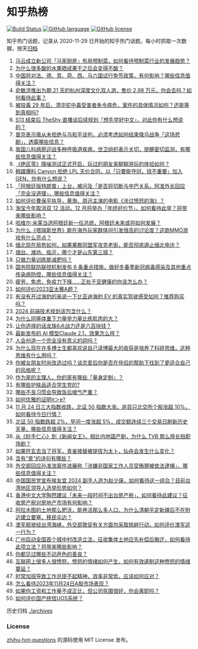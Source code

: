 # 知乎热榜
[![Build Status](https://github.com/ToWeLong/zhihu-hot-questions/workflows/CI/badge.svg)](https://github.com/ToWeLong/zhihu-hot-questions/actions)
[![GitHub language](https://img.shields.io/badge/language-golang-orange.svg)](https://golang.org/)
[![GitHub license](https://img.shields.io/github/license/ToWeLong/zhihu-hot-questions)](https://github.com/ToWeLong/zhihu-hot-questions/blob/main/LICENSE)

知乎热门话题，记录从 2020-11-29 日开始的知乎热门话题。每小时抓取一次数据，按天[归档](./archives)

<!-- BEGIN -->

1. [马云成立新公司「马家厨房」布局预制菜，如何看待预制菜行业的发展趋势？](https://www.zhihu.com/question/631639251)
1. [为什么很多酸的水果晒成果干之后会变得不酸？](https://www.zhihu.com/question/630962788)
1. [中国将对法、德、意、荷、西、马六国试行免签政策，有何影响？哪些信息值得关注？](https://www.zhihu.com/question/631683604)
1. [俞敏洪推出为期 21 天的杭州深度文化双人游，售价 2.98 万元，你会去吗？如何看待此事？](https://www.zhihu.com/question/631514533)
1. [被投毒 29 年后，清华铊中毒受害者朱令病危，案件的具体情况如何？还能等到真相吗?](https://www.zhihu.com/question/631672901)
1. [S13 结束后 TheShy 直播谈后续规划「想先学好中文」，对此你有什么想说的？](https://www.zhihu.com/question/631471630)
1. [普京表示俄从未拒绝与乌和平谈判，必须考虑如何结束俄乌战争「这场悲剧」，透露哪些信息？](https://www.zhihu.com/question/631633373)
1. [我国儿科病房迎战多种呼吸道疾病，世卫组织表示关切，提醒密切监测，有哪些信息值得关注？](https://www.zhihu.com/question/631517313)
1. [《绝区零》降噪测试正式开启，玩过的朋友来聊聊游玩的体验如何？](https://www.zhihu.com/question/631656270)
1. [韩媒爆料 Canyon 拒绝 LPL 天价合同，以「只要能夺冠，钱不重要」加入 GEN，你有什么想说？](https://www.zhihu.com/question/631471048)
1. [「阿根廷版特朗普」上台，被问及「是否将切断与中巴关系，阿准外长回应「完全没道理」，哪些信息值得关注？](https://www.zhihu.com/question/631645935)
1. [如何评价曹保平执导，黄渤、周迅主演的电影《涉过愤怒的海》？](https://www.zhihu.com/question/508559735)
1. [淘宝今年取消双 12 活动，12 月将举办「年终好价节」，如何看待此举？将带来哪些影响？](https://www.zhihu.com/question/631688035)
1. [哈维尔·米莱当选阿根廷新一任总统，阿根廷未来或将如何发展？](https://www.zhihu.com/question/630900319)
1. [为什么《塔瑞斯世界》能在海外玩家群体间引发很高的讨论度？这款MMO游戏有什么亮点？](https://www.zhihu.com/question/631656772)
1. [缅北现在局势如何，如果果敢同盟军攻克老街，能否彻底遏止缅北电诈？](https://www.zhihu.com/question/631670743)
1. [烟台、潍坊、临沂，哪个才是山东第三城？](https://www.zhihu.com/question/630772464)
1. [只做力量训练能减肥吗？](https://www.zhihu.com/question/631342464)
1. [国务院联防联控机制发布 6 条重点措施，做好冬春季新冠病毒感染及其他重点传染病防控，哪些信息值得关注？](https://www.zhihu.com/question/631676989)
1. [疲劳，焦虑，免疫力下降......正处于亚健康的你该怎么办？](https://www.zhihu.com/question/630497782)
1. [如何评价2023亚太赛A题？](https://www.zhihu.com/question/631470733)
1. [有没有开过海豹的来说一下比亚迪海豹 EV 的真实驾驶感受如何？推荐购买吗？](https://www.zhihu.com/question/631645379)
1. [2024 前端技术规划该包含什么？](https://www.zhihu.com/question/624978862)
1. [为什么同等体重下力量举力量比练肌肉的大？](https://www.zhihu.com/question/631275830)
1. [让你选择的话龙珠6点战力还是六百块钱？](https://www.zhihu.com/question/630931065)
1. [最新发布的 AI 模型Claude 2.1，效果怎么样？](https://www.zhihu.com/question/631280963)
1. [人会创造一个完全没有意义的詞吗？](https://www.zhihu.com/question/630831976)
1. [为什么现在许多博士生都喜欢说自己读博最大的收获是培养了科研思维，这种思维有什么用吗？](https://www.zhihu.com/question/391815690)
1. [你被女朋友时尚改造过吗？谈恋爱后你是否在伴侣的帮助下找到了更适合自己的风格呢？](https://www.zhihu.com/question/630552299)
1. [作为家的主理人，你的家有哪些「量身定制」？](https://www.zhihu.com/question/631002963)
1. [有哪些护肤品适合学生党的?](https://www.zhihu.com/question/624454380)
1. [哪些不良习惯会导致饭后嗳气严重？](https://www.zhihu.com/question/630581105)
1. [如何优雅的证明π＞e?](https://www.zhihu.com/question/631309329)
1. [11 月 24 日三大指数收跌，北证 50 指数大涨，逾百只北交所个股涨超 10%，如何看待今日行情？](https://www.zhihu.com/question/631633357)
1. [北证 50 指数跌超 2%，早间一度涨超 5%，成交额连续三个交易日刷新历史天量，哪些信息值得关注？](https://www.zhihu.com/question/631502383)
1. [从《妙手仁心》到《新闻女王》，相比内地国产剧，为什么 TVB 那么擅长拍职场剧？](https://www.zhihu.com/question/630841902)
1. [如果符玄去当了将军，青雀接替被提拔为太卜，仙舟会发生什么变化？](https://www.zhihu.com/question/627280756)
1. [含有“景”的诗句有哪些？](https://www.zhihu.com/question/631575906)
1. [外交部回应孙准浩案件进展称「涉嫌非国家工作人员受贿罪被依法逮捕」，哪些信息值得关注？](https://www.zhihu.com/question/631510538)
1. [中国国民党宣布侯友宜 2024 副手人选为赵少康，如何看待这一组合？目前台湾地区领导人选举形势如何？](https://www.zhihu.com/question/631648261)
1. [香港中文大学陶然建议「未来一段时间不出台房产税」，如何看待此建议？征收房产税对房地产市场有何影响？](https://www.zhihu.com/question/631460531)
1. [阿拉木图的土地那么肥沃，能养活那么多人口，为什么清朝平定新疆后不在附近建立要塞，移民屯边？](https://www.zhihu.com/question/629081991)
1. [澳军舰驶经台湾海峡，外交部敦促有关方面勿采取挑衅行动，如何评价澳军这一行为？](https://www.zhihu.com/question/631690288)
1. [广州启动全国首个城中村改造立法，征收集体土地应先补偿后搬迁，如何看待此项立法？将带来哪些影响？](https://www.zhihu.com/question/631539086)
1. [你都见过哪些不动声色的善良？](https://www.zhihu.com/question/537980991)
1. [互联网上很多人很愤怒，愤怒的情绪如何产生，如何有效遏制这种愤怒的情绪蔓延？](https://www.zhihu.com/question/46537340)
1. [时常加班导致工作总提不起精神，效率非常低，应该如何应对？](https://www.zhihu.com/question/630020770)
1. [怎么看待2023年11月24日A股市场表现？](https://www.zhihu.com/question/631633683)
1. [如果你工资和工作量不成正比，但公司氛围很好，你会离职吗？](https://www.zhihu.com/question/630540798)
1. [如何评价国产统信UOS系统？](https://www.zhihu.com/question/594635253)

<!-- END -->

历史归档 [./archives](./archives)


### License
[zhihu-hot-questions](https://github.com/towelong/zhihu-hot-questions) 的源码使用 MIT License 发布。
